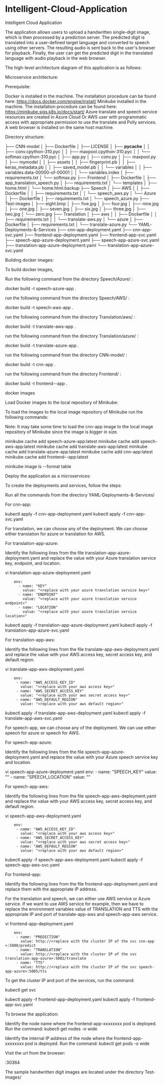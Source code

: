 # Intelligent-Cloud-Application
Intelligent Cloud Application

The application allows users to upload a handwritten single-digit image, which is then processed by a prediction server. The predicted digit is translated into a user-defined target language and converted to speech using other servers. The resulting audio is sent back to the user's browser for playback. Finally, the user can get the predicted digit in the translated language with audio playback in the web browser. 

The high-level architecture diagram of this application is as follows:




















Microservice architecture:





Prerequisite:

Docker is installed in the machine. The installation procedure can be found here: https://docs.docker.com/engine/install/ 
Minikube installed in the machine. The installation procedure can be found here: https://minikube.sigs.k8s.io/docs/start/ 
Azure translate and speech service resources are created in Azure Cloud
Or AWS user with programmatic access with appropriate permission to use the translate and Polly services.
A web browser is installed on the same host machine.

Directory structure:

├── CNN-model
│   ├── Dockerfile
│   ├── LICENSE
│   ├── __pycache__
│   │   ├── conv.cpython-310.pyc
│   │   ├── maxpool.cpython-310.pyc
│   │   └── softmax.cpython-310.pyc
│   ├── app.py
│   ├── conv.py
│   ├── maxpool.py
│   ├── mymodel
│   │   ├── assets
│   │   ├── fingerprint.pb
│   │   ├── keras_metadata.pb
│   │   ├── saved_model.pb
│   │   └── variables
│   │       ├── variables.data-00000-of-00001
│   │       └── variables.index
│   ├── requirements.txt
│   └── softmax.py
├── Frontend
│   ├── Dockerfile
│   ├── app_translation_speech.py
│   ├── requirements.txt
│   └── templates
│       ├── home.html
│       └── home.html.backup
├── Speech
│   ├── AWS
│   │   ├── Dockerfile
│   │   ├── requirements.txt
│   │   └── speech_aws.py
│   └── Azure
│       ├── Dockerfile
│       ├── requirements.txt
│       └── speech_azure.py
├── Test-images
│   ├── eight.bmp
│   ├── five.jpg
│   ├── four.jpg
│   ├── nine.jpg
│   ├── one.jpg
│   ├── seven.jpg
│   ├── six.jpg
│   ├── three.jpg
│   ├── two.jpg
│   └── zero.jpg
├── Translation
│   ├── aws
│   │   ├── Dockerfile
│   │   ├── requirements.txt
│   │   └── translate-aws.py
│   └── azure
│       ├── Dockerfile
│       ├── requirements.txt
│       └── translate-azure.py
└── YAML-Deployments-&-Services
    ├── cnn-app-deployment.yaml
    ├── cnn-app-svc.yaml
    ├── frontend-app-deployment.yaml
    ├── frontend-app-svc.yaml
    ├── speech-app-azure-deployment.yaml
    ├── speech-app-azure-svc.yaml
    ├── translation-app-azure-deployment.yaml
    └── translation-app-azure-svc.yaml



Building docker images:

To build docker images, 

Run the following command from the directory Speech/Azure/ :

docker build -t speech-azure-app .

run the following command from the directory Speech/AWS/ :

docker build -t speech-aws-app .

run the following command from the directory Translation/aws/ :

docker build -t translate-aws-app .

run the following command from the directory Translation/azure/ :

docker build -t translate-azure-app .

run the following command from the directory CNN-model/ :

docker build -t cnn-app .

run the following command from the directory Frontend/ :

docker build -t frontend--app .


docker images

Load Docker images to the local repository of Minikube:

To load the images to the local image repository of Minikube run the following commands:

Note: It may take some time to load the cnn-app image to the local image repository of Minikube since the image is bigger in size.


minikube cache add speech-azure-app:latest
minikube cache add speech-aws-app:latest
minikube cache add translate-aws-app:latest
minikube cache add translate-azure-app:latest
minikube cache add cnn-app:latest 
minikube cache add frontend--app:latest

minikube image ls --format table



Deploy the application as a microservices:

To create the deployments and services, follow the steps:

Run all the commands from the directory YAML-Deployments-&-Services/

For cnn-app: 

kubectl apply -f cnn-app-deployment.yaml
kubectl apply -f cnn-app-svc.yaml

For translation, we can choose any of the deployment. We can choose either translation for azure or translation for AWS.


For translation-app-azure:

Identify the following lines from the file translation-app-azure-deployment.yaml and replace the value with your Azure translation service key, endpoint, and location.

vi translation-app-azure-deployment.yaml

        env:
          - name: "KEY"
            value: "<replace with your azure translation service key>"
          - name: "ENDPOINT"
            value: "<replace with your azure translation service endpoint>"
          - name: "LOCATION"
            value: "<replace with your azure translation service location>"

kubectl apply -f  translation-app-azure-deployment.yaml
kubectl apply -f translation-app-azure-svc.yaml


For translation-app-aws:

Identify the following lines from the file translate-app-aws-deployment.yaml and replace the value with your AWS access key, secret access key, and default region.

vi translate-app-aws-deployment.yaml

   
        env:
         - name: "AWS_ACCESS_KEY_ID"
           value: "<replace with your aws access key>"
         - name: "AWS_SECRET_ACCESS_KEY"
           value: "<replace with your aws secret access key>"
         - name: "AWS_DEFAULT_REGION"
           value: "<replace with your aws default region>"


kubectl apply -f translate-app-aws-deployment.yaml
kubectl apply -f translate-app-aws-svc.yaml



For speech-app, we can choose any of the deployment. We can use either speech for azure or speech for AWS.


For speech-app-azure:

Identify the following lines from the file speech-app-azure-deployment.yaml and replace the value with your Azure speech service key and location.

vi speech-app-azure-deployment.yaml
        env:
         - name: "SPEECH_KEY"
           value: "<replace with your azure speech service for speech key>"
         - name: "SPEECH_LOCATION"
           value: "<replace with your azure speech service for speech location>"


For speech-app-aws:

Identify the following lines from the file speech-app-aws-deployment.yaml and replace the value with your AWS access key, secret access key, and default region.

vi speech-app-aws-deployment.yaml

   
        env:
         - name: "AWS_ACCESS_KEY_ID"
           value: "<replace with your aws access key>"
         - name: "AWS_SECRET_ACCESS_KEY"
           value: "<replace with your aws secret access key>"
         - name: "AWS_DEFAULT_REGION"
           value: "<replace with your aws default region>"


kubectl apply -f speech-app-aws-deployment.yaml
kubectl apply -f speech-app-aws-svc.yaml



For frontend-app:

Identify the following lines from the file frontend-app-deployment.yaml and replace them with the appropriate IP address.

For the translation and speech, we can either use AWS service or Azure service. If we want to use AWS service for example, then we have to replace the environment variables value of TRANSLATION and TTS with the appropriate IP and port of translate-app-aws and speech-app-aws service. 


vi frontend-app-deployment.yaml

        env:
         - name: "PREDICTION"
           value: http://<replace with the cluster IP of the svc cnn-app >:5000/predict
         - name: "TRANSLATION"
           value: http://<replace with the cluster IP of the svc translation-app-azure>:5002/translate
         - name: "TTS"
           value: http://<replace with the cluster IP of the svc speech-app-azure>:5005/tts



To get the cluster IP and port of the services, run the command:

kubectl get svc


kubectl apply -f  frontend-app-deployment.yaml
kubectl apply -f frontend-app-svc.yaml



To browse the application:


Identify the node name where the frontend-app-xxxxxxxx pod is deployed.
Run the command: kubectl get nodes -o wide

Identify the internal IP address of the node where the frontend-app-xxxxxxxx pod is deployed.
Run the command: kubectl get pods -o wide



Visit the url from the browser:

<Replace with the internal IP address of the node >:30364

The sample handwritten digit images are located under the directory Test-images/






